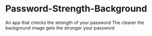 # Password-Strength-Background

An app that checks the strength of your password
The clearer the background image gets the stronger your password
